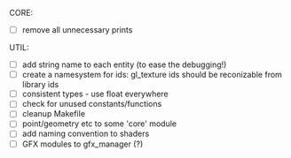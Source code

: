 CORE:
  - [ ] remove all unnecessary prints

UTIL:
 - [ ] add string name to each entity (to ease the debugging!)
 - [ ] create a namesystem for ids: gl_texture ids should be reconizable from library ids
 - [ ] consistent types - use float everywhere
 - [ ] check for unused constants/functions
 - [ ] cleanup Makefile
 - [ ] point/geometry etc to some 'core' module
 - [ ] add naming convention to shaders
 - [ ] GFX modules to gfx_manager (?)
